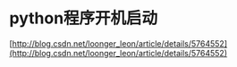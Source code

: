 # python程序开机启动

[http://blog.csdn.net/loonger_leon/article/details/5764552](http://blog.csdn.net/loonger_leon/article/details/5764552)
